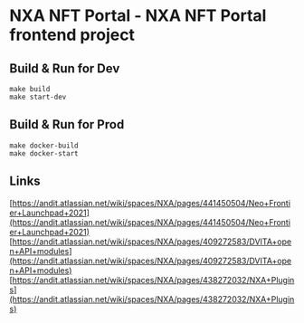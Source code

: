 NXA NFT Portal - NXA NFT Portal frontend project
================================================

Build & Run for Dev
-------------------

    make build
    make start-dev


Build & Run for Prod
--------------------

    make docker-build
    make docker-start


Links
-----
[https://andit.atlassian.net/wiki/spaces/NXA/pages/441450504/Neo+Frontier+Launchpad+2021](https://andit.atlassian.net/wiki/spaces/NXA/pages/441450504/Neo+Frontier+Launchpad+2021)  
[https://andit.atlassian.net/wiki/spaces/NXA/pages/409272583/DVITA+open+API+modules](https://andit.atlassian.net/wiki/spaces/NXA/pages/409272583/DVITA+open+API+modules)  
[https://andit.atlassian.net/wiki/spaces/NXA/pages/438272032/NXA+Plugins](https://andit.atlassian.net/wiki/spaces/NXA/pages/438272032/NXA+Plugins)  
